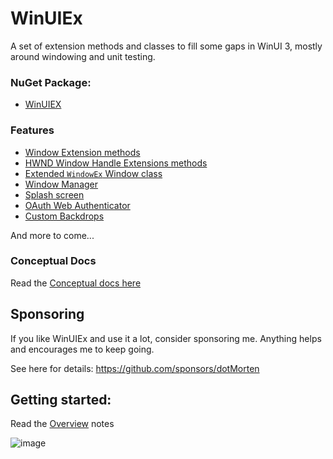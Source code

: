 # WinUIEx

A set of extension methods and classes to fill some gaps in WinUI 3, mostly around windowing and unit testing.

### NuGet Package:

  - [WinUIEX](https://www.nuget.org/packages/WinUIEx/)

### Features

  - [Window Extension methods](concepts/WindowExtensions.md)
  - [HWND Window Handle Extensions methods](concepts/HwndExtensions.md)
  - [Extended `WindowEx` Window class](concepts/WindowEx.md)
  - [Window Manager](concepts/WindowManager.md)
  - [Splash screen](concepts/Splashscreen.md)
  - [OAuth Web Authenticator](concepts/WebAuthenticator.md)
  - [Custom Backdrops](concepts/CustomBackdrops.md)


And more to come...

### Conceptual Docs

Read the [Conceptual docs here](concepts/index.md)

## Sponsoring

If you like WinUIEx and use it a lot, consider sponsoring me. Anything helps and encourages me to keep going.

See here for details: https://github.com/sponsors/dotMorten


## Getting started:

Read the [Overview](concepts/index.md) notes

![image](https://user-images.githubusercontent.com/1378165/171925868-5783b70d-3942-4911-8c77-86df696a7b97.png)

